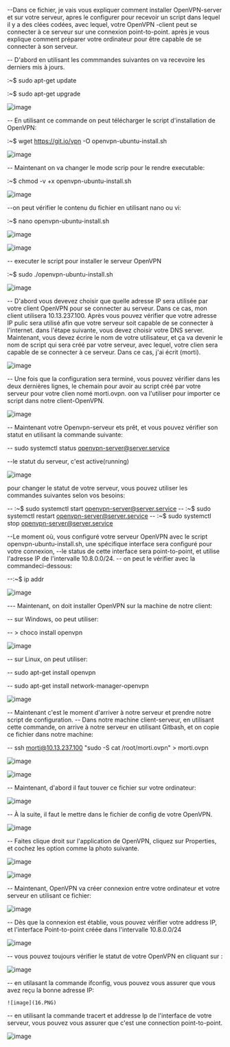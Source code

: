 

--Dans ce fichier, je vais vous expliquer comment installer OpenVPN-server et sur votre serveur, apres le configurer pour recevoir un script dans lequel il y a des clées codées, 
 avec lequel, votre OpenVPN -client peut se connecter à ce serveur sur une connexion point-to-point. après je vous explique comment préparer votre ordinateur pour être capable de se connecter à son serveur.
 
 
 -- D'abord en utilisant les commmandes suivantes on va recevoire les derniers mis à jours.
 
 :~$ sudo apt-get update
 
 :~$ sudo apt-get upgrade
 
 ![image](22.PNG)



-- En utilisant ce commande on peut télécharger le script d'installation de OpenVPN:


:~$ wget https://git.io/vpn -O openvpn-ubuntu-install.sh



![image](1.PNG)



-- Maintenant on va changer le mode scrip pour le rendre executable: 



:~$ chmod -v +x openvpn-ubuntu-install.sh


![image](2.PNG)



--on peut vérifier le contenu du fichier en utilisant nano ou vi: 


:~$ nano openvpn-ubuntu-install.sh


![image](3.1.PNG)



![image](3.PNG)



-- executer le script pour installer le serveur OpenVPN 


:~$ sudo ./openvpn-ubuntu-install.sh


![image](4.PNG)



-- D'abord vous devevez choisir que quelle adresse IP sera utilisée par votre client OpenVPN pour se connecter au serveur.
   Dans ce cas, mon client utilisera 10.13.237.100.
   Après vous pouvez vérifier que votre adresse IP pulic sera utilisé afin que votre serveur soit capable de se connecter à l'internet.
   dans l'étape suivante, vous devez choisir votre DNS server.
   Maintenant, vous devez écrire le nom de votre utilisateur, et ça va devenir le nom de script qui sera créé par votre serveur, avec lequel, votre clien      sera capable de se connecter à ce serveur. Dans ce cas, j'ai écrit (morti).
   
   
   
![image](5.PNG)


  -- Une fois que la configuration sera terminé, vous pouvez vérifier dans les deux dernières lignes, le chemain pour avoir au script créé par votre serveur      pour votre clien nomé morti.ovpn. oon va l'utiliser pour importer ce script dans notre client-OpenVPN.
  
  
  
 ![image](6.PNG)
  
-- Maintenant votre Openvpn-serveur ets prêt, et vous pouvez vérifier son statut en utilisant la commande suivante:
  
-- sudo systemctl status openvpn-server@server.service

--le statut du serveur, c'est active(running) 

![image](7.PNG)



pour changer le statut de votre serveur, vous pouvez utiliser les commandes suivantes selon vos besoins:



 --  :~$ sudo systemctl start openvpn-server@server.service
 --  :~$ sudo systemctl restart openvpn-server@server.service
 -- :~$ sudo systemctl stop openvpn-server@server.service
 
 

--Le moment où, vous configuré votre serveur OpenVPN avec le script openvpn-ubuntu-install.sh, une spécifique interface sera configuré pour votre connexion,
--le status de cette interface sera point-to-point, et utilise l'adresse IP de l'intervalle 10.8.0.0/24.
-- on peut le vérifier avec la commandeci-dessous:

--:~$ ip addr

![image](8.PNG)



--- Maintenant, on doit installer OpenVPN sur la machine de notre client:

-- sur Windows, oo peut utiliser:

-- > choco install openvpn 


![image](21.PNG)



-- sur Linux, on peut utiliser:

-- sudo apt-get install openvpn

-- sudo apt-get install network-manager-openvpn



![image](100.PNG)


-- Maintenant c'est le moment d'arriver à notre serveur et prendre notre script de configuration.
-- Dans notre machine client-serveur, en utilisant cette commande, on arrive à notre serveur en utilisant Gitbash, et on copie ce fichier dans notre machine:

 -- ssh morti@10.13.237.100 "sudo -S cat /root/morti.ovpn" > morti.ovpn
 
 ![image](9.PNG)
 
 
 ![image](10.PNG)
 
 
 
 -- Maintenant, d'abord il faut touver ce fichier sur votre ordinateur:
 
 
 ![image](11.PNG)
 
 
 -- À la suite, il faut le mettre dans le fichier de config de votre OpenVPN.
 
 
 
  ![image](12.PNG)
  
  
 
 -- Faites clique droit sur l'application de OpenVPN, cliquez sur Properties, et cochez les option comme la photo suivante.
   
   
   
   ![image](13.PNG)
   
   
   ![image](14.PNG) 
   
   
 -- Maintenant, OpenVPN va créer connexion entre votre ordinateur et votre serveur en utilisant ce fichier: 
 
 
  ![image](15.PNG)
  
  
  -- Dès que la connexion est établie, vous pouvez vérifier votre address IP, et l'interface Point-to-point créée dans l'intervalle 10.8.0.0/24
  
  
   ![image](17.PNG)
   
 
 -- vous pouvez toujours vérifier le statut de votre OpenVPN en cliquant sur :
 
 
   ![image](19.PNG)
 
 
 -- en utilasant la commande ifconfig, vous pouvez vous assurer que vous avez reçu la bonne adresse IP:  
 
 
    ![image](16.PNG)
 
 
 -- en utilisant la commande tracert et addresse Ip de l'interface de votre serveur, vous pouvez vous assurer que c'est une connection point-to-point.
 
  ![image](18.PNG)
 
 
 
